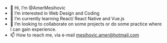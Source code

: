 - 👋 Hi, I’m @AmerMesihovic
- 👀 I’m interested in Web Design and Coding
- 🌱 I’m currently learning React/ React Native and Vue.js
- 💞️ I’m looking to collaborate on some projects or do some practice where I can gain experience.
- 📫 How to reach me, via e-mail mesihovic.amer@hotmail.com

<!---
AmerMesihovic/AmerMesihovic is a ✨ special ✨ repository because its `README.md` (this file) appears on your GitHub profile.
You can click the Preview link to take a look at your changes.
--->
